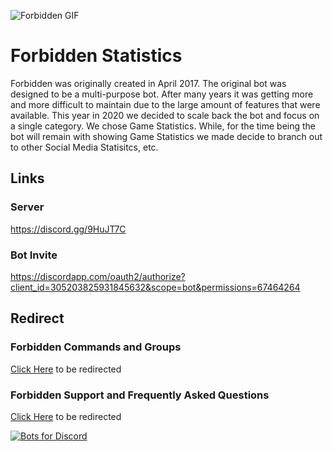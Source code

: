 ![Forbidden GIF](https://i.imgur.com/Gv3ZRR0.gif)

# Forbidden Statistics
Forbidden was originally created in April 2017. The original bot was designed to be a multi-purpose bot. After many years it was getting more and more difficult to maintain due to the large amount of features that were available. This year in 2020 we decided to scale back the bot and focus on a single category. We chose Game Statistics. While, for the time being the bot will remain with showing Game Statistics we made decide to branch out to other Social Media Statisitcs, etc.

## Links
### Server
https://discord.gg/9HuJT7C

### Bot Invite
https://discordapp.com/oauth2/authorize?client_id=305203825931845632&scope=bot&permissions=67464264

## Redirect

### Forbidden Commands and Groups
[Click Here](https://github.com/Forbidden-Duck/ForbiddenStatistics/tree/master/Commands) to be redirected

### Forbidden Support and Frequently Asked Questions
[Click Here](https://github.com/Forbidden-Duck/ForbiddenStatistics/tree/master/Support) to be redirected

[![Bots for Discord](https://botsfordiscord.com/api/bot/305203825931845632/widget?theme=dark)](https://botsfordiscord.com/bots/305203825931845632)
